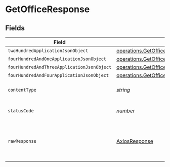 # GetOfficeResponse


## Fields

| Field                                                                                                                           | Type                                                                                                                            | Required                                                                                                                        | Description                                                                                                                     |
| ------------------------------------------------------------------------------------------------------------------------------- | ------------------------------------------------------------------------------------------------------------------------------- | ------------------------------------------------------------------------------------------------------------------------------- | ------------------------------------------------------------------------------------------------------------------------------- |
| `twoHundredApplicationJsonObject`                                                                                               | [operations.GetOfficeResponseBody](../../../sdk/models/operations/getofficeresponsebody.md)                                     | :heavy_minus_sign:                                                                                                              | OK                                                                                                                              |
| `fourHundredAndOneApplicationJsonObject`                                                                                        | [operations.GetOfficeOfficesResponseBody](../../../sdk/models/operations/getofficeofficesresponsebody.md)                       | :heavy_minus_sign:                                                                                                              | Unauthenticated                                                                                                                 |
| `fourHundredAndThreeApplicationJsonObject`                                                                                      | [operations.GetOfficeOfficesResponseResponseBody](../../../sdk/models/operations/getofficeofficesresponseresponsebody.md)       | :heavy_minus_sign:                                                                                                              | Forbidden                                                                                                                       |
| `fourHundredAndFourApplicationJsonObject`                                                                                       | [operations.GetOfficeOfficesResponse404ResponseBody](../../../sdk/models/operations/getofficeofficesresponse404responsebody.md) | :heavy_minus_sign:                                                                                                              | Not Found                                                                                                                       |
| `contentType`                                                                                                                   | *string*                                                                                                                        | :heavy_check_mark:                                                                                                              | HTTP response content type for this operation                                                                                   |
| `statusCode`                                                                                                                    | *number*                                                                                                                        | :heavy_check_mark:                                                                                                              | HTTP response status code for this operation                                                                                    |
| `rawResponse`                                                                                                                   | [AxiosResponse](https://axios-http.com/docs/res_schema)                                                                         | :heavy_minus_sign:                                                                                                              | Raw HTTP response; suitable for custom response parsing                                                                         |